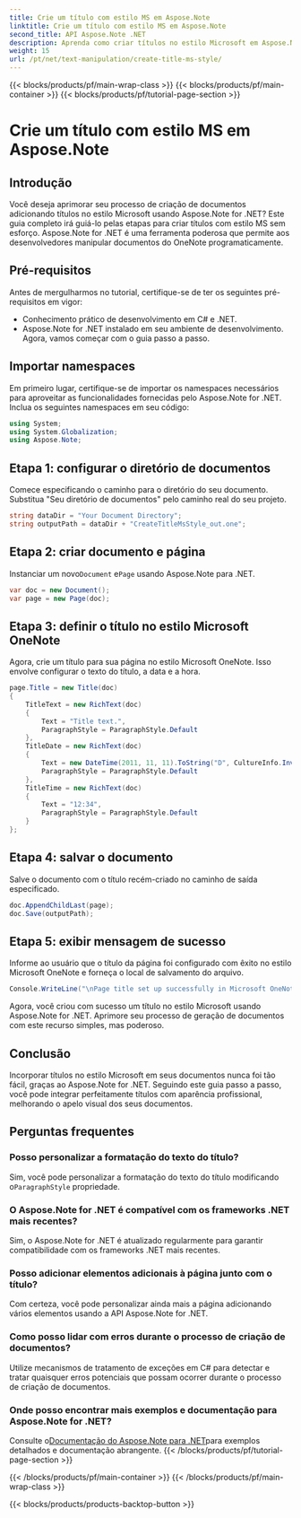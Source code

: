 ```yaml
---
title: Crie um título com estilo MS em Aspose.Note
linktitle: Crie um título com estilo MS em Aspose.Note
second_title: API Aspose.Note .NET
description: Aprenda como criar títulos no estilo Microsoft em Aspose.Note for .NET. Eleve a apresentação do seu documento com este tutorial fácil de seguir.
weight: 15
url: /pt/net/text-manipulation/create-title-ms-style/
---
```


{{< blocks/products/pf/main-wrap-class >}}
{{< blocks/products/pf/main-container >}}
{{< blocks/products/pf/tutorial-page-section >}}

# Crie um título com estilo MS em Aspose.Note

## Introdução
Você deseja aprimorar seu processo de criação de documentos adicionando títulos no estilo Microsoft usando Aspose.Note for .NET? Este guia completo irá guiá-lo pelas etapas para criar títulos com estilo MS sem esforço. Aspose.Note for .NET é uma ferramenta poderosa que permite aos desenvolvedores manipular documentos do OneNote programaticamente.
## Pré-requisitos
Antes de mergulharmos no tutorial, certifique-se de ter os seguintes pré-requisitos em vigor:
- Conhecimento prático de desenvolvimento em C# e .NET.
- Aspose.Note for .NET instalado em seu ambiente de desenvolvimento.
Agora, vamos começar com o guia passo a passo.
## Importar namespaces
Em primeiro lugar, certifique-se de importar os namespaces necessários para aproveitar as funcionalidades fornecidas pelo Aspose.Note for .NET. Inclua os seguintes namespaces em seu código:
```csharp
using System;
using System.Globalization;
using Aspose.Note;
```
## Etapa 1: configurar o diretório de documentos
Comece especificando o caminho para o diretório do seu documento. Substitua "Seu diretório de documentos" pelo caminho real do seu projeto.
```csharp
string dataDir = "Your Document Directory";
string outputPath = dataDir + "CreateTitleMsStyle_out.one";
```
## Etapa 2: criar documento e página
 Instanciar um novo`Document` e`Page` usando Aspose.Note para .NET.
```csharp
var doc = new Document();
var page = new Page(doc);
```
## Etapa 3: definir o título no estilo Microsoft OneNote
Agora, crie um título para sua página no estilo Microsoft OneNote. Isso envolve configurar o texto do título, a data e a hora.
```csharp
page.Title = new Title(doc)
{
    TitleText = new RichText(doc)
    {
        Text = "Title text.",
        ParagraphStyle = ParagraphStyle.Default
    },
    TitleDate = new RichText(doc)
    {
        Text = new DateTime(2011, 11, 11).ToString("D", CultureInfo.InvariantCulture),
        ParagraphStyle = ParagraphStyle.Default
    },
    TitleTime = new RichText(doc)
    {
        Text = "12:34",
        ParagraphStyle = ParagraphStyle.Default
    }
};
```
## Etapa 4: salvar o documento
Salve o documento com o título recém-criado no caminho de saída especificado.
```csharp
doc.AppendChildLast(page);
doc.Save(outputPath);
```
## Etapa 5: exibir mensagem de sucesso
Informe ao usuário que o título da página foi configurado com êxito no estilo Microsoft OneNote e forneça o local de salvamento do arquivo.
```csharp
Console.WriteLine("\nPage title set up successfully in Microsoft OneNote style.\nFile saved at " + outputPath);
```
Agora, você criou com sucesso um título no estilo Microsoft usando Aspose.Note for .NET. Aprimore seu processo de geração de documentos com este recurso simples, mas poderoso.
## Conclusão
Incorporar títulos no estilo Microsoft em seus documentos nunca foi tão fácil, graças ao Aspose.Note for .NET. Seguindo este guia passo a passo, você pode integrar perfeitamente títulos com aparência profissional, melhorando o apelo visual dos seus documentos.
## Perguntas frequentes
### Posso personalizar a formatação do texto do título?
 Sim, você pode personalizar a formatação do texto do título modificando o`ParagraphStyle` propriedade.
### O Aspose.Note for .NET é compatível com os frameworks .NET mais recentes?
Sim, o Aspose.Note for .NET é atualizado regularmente para garantir compatibilidade com os frameworks .NET mais recentes.
### Posso adicionar elementos adicionais à página junto com o título?
Com certeza, você pode personalizar ainda mais a página adicionando vários elementos usando a API Aspose.Note for .NET.
### Como posso lidar com erros durante o processo de criação de documentos?
Utilize mecanismos de tratamento de exceções em C# para detectar e tratar quaisquer erros potenciais que possam ocorrer durante o processo de criação de documentos.
### Onde posso encontrar mais exemplos e documentação para Aspose.Note for .NET?
 Consulte o[Documentação do Aspose.Note para .NET](https://reference.aspose.com/note/net/)para exemplos detalhados e documentação abrangente.
{{< /blocks/products/pf/tutorial-page-section >}}

{{< /blocks/products/pf/main-container >}}
{{< /blocks/products/pf/main-wrap-class >}}

{{< blocks/products/products-backtop-button >}}
